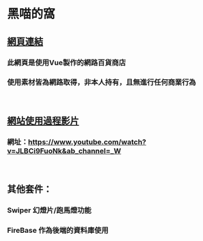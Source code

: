 # 黑喵的窩
## [網頁連結](https://justwuu.github.io/MeowMall)
### 此網頁是使用Vue製作的網路百貨商店
### 使用素材皆為網路取得，非本人持有，且無進行任何商業行為  
<br />  

## [網站使用過程影片](https://www.youtube.com/watch?v=JLBCi9FuoNk&ab_channel=_W)
### 網址：https://www.youtube.com/watch?v=JLBCi9FuoNk&ab_channel=_W

<br />  

## 其他套件：
### Swiper 幻燈片/跑馬燈功能
### FireBase 作為後端的資料庫使用
